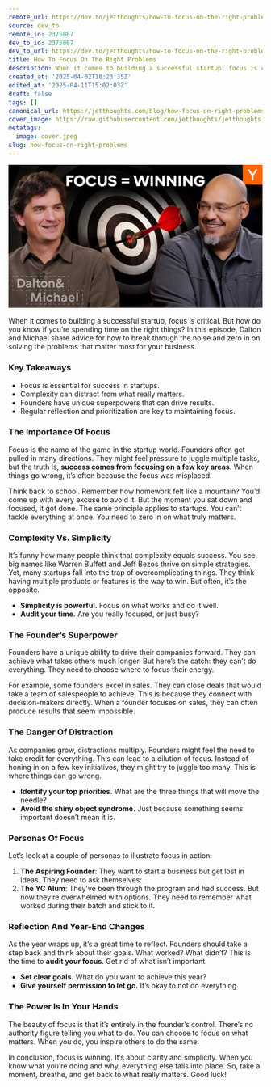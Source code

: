 ```yaml
---
remote_url: https://dev.to/jetthoughts/how-to-focus-on-the-right-problems-12d6
source: dev_to
remote_id: 2375867
dev_to_id: 2375867
dev_to_url: https://dev.to/jetthoughts/how-to-focus-on-the-right-problems-12d6
title: How To Focus On The Right Problems
description: When it comes to building a successful startup, focus is critical. But how do you know if you’re spending time on the right things? In this episode, Dalton and Michael share advice for how to break through the noise and zero in on solving the problems that matter most for your business.
created_at: '2025-04-02T18:23:35Z'
edited_at: '2025-04-11T15:02:03Z'
draft: false
tags: []
canonical_url: https://jetthoughts.com/blog/how-focus-on-right-problems/
cover_image: https://raw.githubusercontent.com/jetthoughts/jetthoughts.github.io/master/content/blog/how-focus-on-right-problems/cover.jpeg
metatags:
  image: cover.jpeg
slug: how-focus-on-right-problems
---
```

[![How To Focus On The Right Problems](file_0.webp)](https://www.youtube.com/watch?v=z-TeST6LnOk)

When it comes to building a successful startup, focus is critical. But how do you know if you’re spending time on the right things? In this episode, Dalton and Michael share advice for how to break through the noise and zero in on solving the problems that matter most for your business.

### Key Takeaways

*   Focus is essential for success in startups.
*   Complexity can distract from what really matters.
*   Founders have unique superpowers that can drive results.
*   Regular reflection and prioritization are key to maintaining focus.

### The Importance Of Focus

Focus is the name of the game in the startup world. Founders often get pulled in many directions. They might feel pressure to juggle multiple tasks, but the truth is, **success comes from focusing on a few key areas**. When things go wrong, it’s often because the focus was misplaced.

Think back to school. Remember how homework felt like a mountain? You’d come up with every excuse to avoid it. But the moment you sat down and focused, it got done. The same principle applies to startups. You can’t tackle everything at once. You need to zero in on what truly matters.

### Complexity Vs. Simplicity

It’s funny how many people think that complexity equals success. You see big names like Warren Buffett and Jeff Bezos thrive on simple strategies. Yet, many startups fall into the trap of overcomplicating things. They think having multiple products or features is the way to win. But often, it’s the opposite.

*   **Simplicity is powerful.** Focus on what works and do it well.
*   **Audit your time.** Are you really focused, or just busy?

### The Founder’s Superpower

Founders have a unique ability to drive their companies forward. They can achieve what takes others much longer. But here’s the catch: they can’t do everything. They need to choose where to focus their energy.

For example, some founders excel in sales. They can close deals that would take a team of salespeople to achieve. This is because they connect with decision-makers directly. When a founder focuses on sales, they can often produce results that seem impossible.

### The Danger Of Distraction

As companies grow, distractions multiply. Founders might feel the need to take credit for everything. This can lead to a dilution of focus. Instead of honing in on a few key initiatives, they might try to juggle too many. This is where things can go wrong.

*   **Identify your top priorities.** What are the three things that will move the needle?
*   **Avoid the shiny object syndrome.** Just because something seems important doesn’t mean it is.

### Personas Of Focus

Let’s look at a couple of personas to illustrate focus in action:

1.  **The Aspiring Founder**: They want to start a business but get lost in ideas. They need to ask themselves:
2.  **The YC Alum**: They’ve been through the program and had success. But now they’re overwhelmed with options. They need to remember what worked during their batch and stick to it.

### Reflection And Year-End Changes

As the year wraps up, it’s a great time to reflect. Founders should take a step back and think about their goals. What worked? What didn’t? This is the time to **audit your focus**. Get rid of what isn’t important.

*   **Set clear goals.** What do you want to achieve this year?
*   **Give yourself permission to let go.** It’s okay to not do everything.

### The Power Is In Your Hands

The beauty of focus is that it’s entirely in the founder’s control. There’s no authority figure telling you what to do. You can choose to focus on what matters. When you do, you inspire others to do the same.

In conclusion, focus is winning. It’s about clarity and simplicity. When you know what you’re doing and why, everything else falls into place. So, take a moment, breathe, and get back to what really matters. Good luck!
